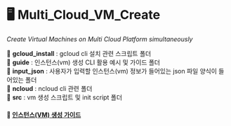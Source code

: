 # 🖥 Multi_Cloud_VM_Create

*Create Virtual Machines on Multi Cloud Platform simultaneously*


📁 **gcloud_install** : gcloud cli 설치 관련 스크립트 폴더    
📁 **guide** : 인스턴스(vm) 생성 CLI 활용 예시 및 가이드 폴더   
📁 **input_json** : 사용자가 입력할 인스턴스(vm) 정보가 들어있는 json 파일 양식이 들어있는 폴더     
📁 **ncloud** : ncloud cli 관련 폴더     
📁 **src** : vm 생성 스크립트 및 init script 폴더       







#### 📘 [인스턴스(VM) 생성 가이드](https://traveling-cousin-b46.notion.site/Multi-VM-4-18-4-29-855f5b890f7e4e64a9cc4fa42dd603d3)
